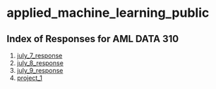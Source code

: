 # applied_machine_learning_public

## Index of Responses for AML DATA 310

1. [july_7_response](https://caroline-wall.github.io/applied_machine_learning_public/july_7_response)
2. [july_8_response](https://caroline-wall.github.io/applied_machine_learning_public/july_8_response)
3. [july_9_response](https://caroline-wall.github.io/applied_machine_learning_public/july_9_response)
4. [project_1](https://caroline-wall.github.io/applied_machine_learning_public/project_1) 
